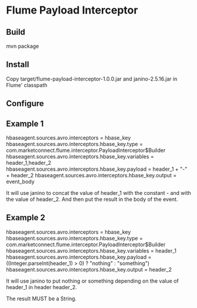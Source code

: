 # Flume Payload Interceptor

## Build
mvn package

## Install
Copy target/flume-payload-interceptor-1.0.0.jar and janino-2.5.16.jar in Flume' classpath

## Configure

## Example 1

hbaseagent.sources.avro.interceptors = hbase_key
hbaseagent.sources.avro.interceptors.hbase_key.type = com.marketconnect.flume.interceptor.PayloadInterceptor$Builder
hbaseagent.sources.avro.interceptors.hbase_key.variables = header_1,header_2
hbaseagent.sources.avro.interceptors.hbase_key.payload = header_1 + "-" + header_2
hbaseagent.sources.avro.interceptors.hbase_key.output = event_body

It will use janino to concat the value of header_1 with the constant - and with the value of header_2. And then put the result in the body of the event.

## Example 2

hbaseagent.sources.avro.interceptors = hbase_key
hbaseagent.sources.avro.interceptors.hbase_key.type = com.marketconnect.flume.interceptor.PayloadInterceptor$Builder
hbaseagent.sources.avro.interceptors.hbase_key.variables = header_1
hbaseagent.sources.avro.interceptors.hbase_key.payload = ((Integer.parseInt(header_1) > 0) ? "nothing" : "something")
hbaseagent.sources.avro.interceptors.hbase_key.output = header_2

It will use janino to put nothing or something depending on the value of header_1 in header header_2.

The result MUST be a String.